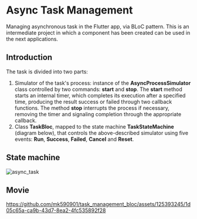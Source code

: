 # Async Task Management

Managing asynchronous task in the Flutter app, via BLoC pattern. This is an intermediate project in which a component has been created can be used in the next applications.

## Introduction

The task is divided into two parts:
1) Simulator of the task's process: instance of the __AsyncProcessSimulator__ class controlled by two commands: __start__ and __stop__. The __start__ method starts an internal timer, which completes its execution after a specified time, producing the result success or failed through two callback functions. The method __stop__ interrupts the process if necessary, removing the timer and signaling completion through the appropriate callback.
2) Class __TaskBloc__, mapped to the state machine __TaskStateMachine__ (diagram below), that controls the above-described simulator using five events: __Run__, __Success__, __Failed__, __Cancel__ and __Reset__. 

## State machine 

![async_task](https://github.com/mk590901/task_management_bloc/assets/125393245/f301926f-4bb8-491e-a053-9d601ae87dc6)

## Movie

https://github.com/mk590901/task_management_bloc/assets/125393245/1d05c65a-ca9b-43d7-8ea2-4fc535892f28




